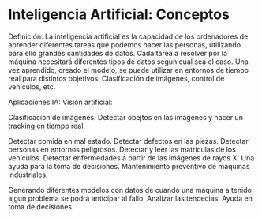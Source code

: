 # Inteligencia Artificial: Conceptos

Definición: La inteligencia artificial es la capacidad de los ordenadores de aprender diferentes tareas que podemos hacer las personas, utilizando para ello grandes cantidades de datos. Cada tarea a resolver por la máquina necesitará diferentes tipos de datos segun cual sea el caso. Una vez aprendido, creado el modelo, se puede utilizar en entornos de tiempo real para distintos objetivos. Clasificación de imágenes, control de vehículos, etc.

Aplicaciones IA: Visión artificial:

Clasificación de imágenes. Detectar obejtos en las imágenes y hacer un tracking en tiempo real.

Detectar comida en mal estado.
Detectar defectos en las piezas.
Detectar personas en entornos peligrosos.
Detectar y leer las matrículas de los vehículos.
Detectar enfermedades a partir de las imágenes de rayos X. Una ayuda para la toma de decisiones.
Mantenimiento preventivo de máquinas industriales.

Generando diferentes modelos con datos de cuando una máquina a tenido algun problema se podrá anticipar al fallo.
Analizar las tendecias. Ayuda en toma de decisiones.
